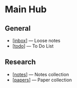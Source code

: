 # Main Hub

## General

- [[inbox](inbox.md)] — Loose notes
- [[todo](todo.md)] — To Do List

## Research

- [[notes](notes.md)] — Notes collection
- [[papers](papers.md)] — Paper collection

